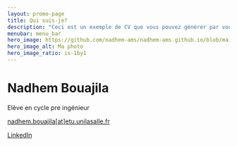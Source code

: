 ```yaml
---
layout: promo-page
title: Qui suis-je?
description: "Ceci est un exemple de CV que vous pouvez générer par vous-même"
menubar: menu_bar
hero_image: https://github.com/nadhem-ams/nadhem-ams.github.io/blob/main/IMG_6792.jpeg
hero_image_alt: Ma photo
hero_image_ratio: is-1by1
---
```


# Nadhem Bouajila
Elève en cycle pre ingénieur




[nadhem.bouajila[at]etu.unilasalle.fr](mailto:nadhem.bouajila@etu.unilasalle.fr)

[LinkedIn](https://www.linkedin.com/in/nadhem-bouajila-864619356/)



